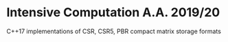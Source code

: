 Intensive Computation A.A. 2019/20
===

C++17 implementations of CSR, CSR5, PBR compact matrix storage formats
